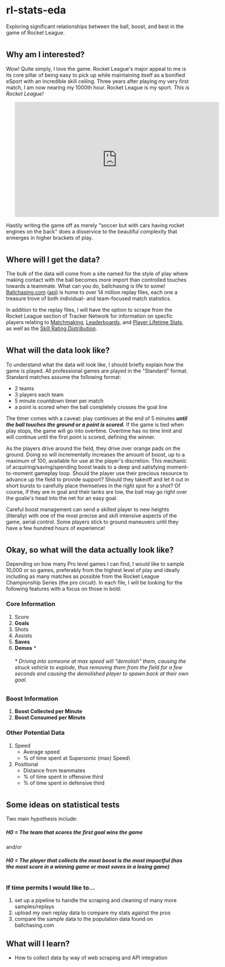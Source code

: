 # rl-stats-eda
Exploring significant relationships between the ball, boost, and best in the game of Rocket League.
#
#
## Why am I interested?
Wow! Quite simply, I love the game.  Rocket League's major appeal to me is its core pillar of being easy to pick up while maintaining itself as a bonified eSport with an incredible skill ceiling.  Three years after playing my very first match, I am now nearing my 1000th hour.  Rocket League is my sport.  _This is Rocket League!_
<ul><iframe width="560" height="315" src="https://www.youtube.com/embed/KNG7r1n6Jk8" frameborder="0" allow="accelerometer; autoplay; clipboard-write; encrypted-media; gyroscope; picture-in-picture" allowfullscreen></iframe></ul>

Hastily writing the game off as merely "soccer but with cars having rocket engines on the back" does a disservice to the beautiful complexity that ermerges in higher brackets of play.  
#
## Where will I get the data?
The bulk of the data will come from a site named for the style of play where making contact with the ball becomes more import than controlled touches towards a teammate.  What can you do, ballchasing is life to some! [Ballchasing.com](https://ballchasing.com/) ([api](https://ballchasing.com/doc/api)) is home to over 14 million replay files, each one a treasure trove of both individual- and team-focused match statistics.




In addition to the replay files, I will have the option to scrape from the Rocket League section of Tracker Network for information on specfic players relating to [Matchmaking](https://www.theloadout.com/rocket-league/ranks), [Leaderboards](https://rocketleague.tracker.network/rocket-league/leaderboards/playlist/all/default?page=1&playlist=11), and [Player Lifetime Stats](https://rocketleague.tracker.network/rocket-league/profile/steam/76561198994386260/overview), as well as the
[Skill Rating Distribution](https://rocketleague.tracker.network/rocket-league/distribution?playlist=13).

#
## What will the data look like?
To understand what the data will look like, I should briefly explain how the game is played.  All professional games are played in the "Standard" format.  Standard matches assume the following format:
* 2 teams
* 3 players each team
* 5 minute countdown timer per match
* a point is scored when the ball completely crosses the goal line

The timer comes with a caveat:
play continues at the end of 5 minutes **_until the ball touches the ground or a point is scored._**
If the game is tied when play stops, the game will go into overtime.  Overtime has no time limit and will continue until the first point is scored, defining the winner.

As the players drive around the field, they drive over orange pads on the ground.  Doing so will incrementally increases the amount of boost, up to a maximum of 100, available for use at the player's discretion.  This mechanic of acquiring/saving/spending boost leads to a deep and satisfying moment-to-moment gameplay loop. Should the player use their precious resource to advance up the field to provide support?  Should they takeoff and let it out in short bursts to carefully place themselves in the right spot for a shot?  Of course, if they are in goal and their tanks are low, the ball may go right over the goalie's head into the net for an easy goal.

Careful boost management can send a skilled player to new heights (literally) with one of the most precise and skill intensive aspects of the game, aerial control. Some players stick to ground maneuvers until they have a few hundred hours of experience!
#
## Okay, so what will the data actually look like?
Depending on how many Pro level games I can find, I would like to sample 10,000 or so games, preferably from the highest level of play and ideally including as many matches as possible from the Rocket League Championship Series (the pro circuit).  In each file, I will be looking for the following features with a focus on those in bold:
### Core Information
1. Score
2. **Goals**
3. Shots
4. Assists
5. **Saves**
6. **Demos** *
      ###### * Driving into someone at max speed will "demolish" them, causing the struck vehicle to explode, thus removing them from the field for a few seconds and causing the demolished player to spawn back at their own goal.

### Boost Information
1. **Boost Collected per Minute**
2. **Boost Consumed per Minute**

### Other Potential Data
1. Speed
    * Average speed
    * % of time spent at Supersonic (max) Speed\
2. Positional
    * Distance from teammates
    * % of time spent in offensive third
    * % of time spent in defensive third

#

## Some ideas on statistical tests
Two main hypothesis include:

##### _H0 = The team that scores the first goal wins the game_

and/or

##### _H0 = The player that collects the most boost is the most impactful (has the most score in a winning game or most saves in a losing game)_


#
### If time permits I would like to...
1. set up a pipeline to handle the scraping and cleaning of many more samples/replays
2. upload my own replay data to compare my stats against the pros
3. compare the sample data to the population data found on ballchasing.com


## What will I learn?
* How to collect data by way of web scraping and API integration
